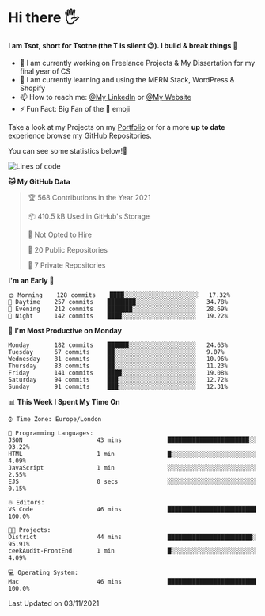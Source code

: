 # Hi there :raised_hand_with_fingers_splayed:
#### I am Tsot, short for Tsotne (the T is silent :wink:). I build & break things :space_invader:
- :telescope: I am currently working on Freelance Projects & My Dissertation for my final year of CS
- :seedling: I am currently learning and using the MERN Stack, WordPress & Shopify
- :mailbox: How to reach me: [@My LinkedIn](https://www.linkedin.com/in/tsotne-gvadzabia/) or [@My Website](https://tsotnegvadzabia.me/contact)
- :zap: Fun Fact: Big Fan of the :space_invader: emoji

Take a look at my Projects on my [Portfolio](https://tsotne.co.uk/) or for a more **up to date** experience browse my GitHub Repositories.

You can see some statistics below!:space_invader:
<!--START_SECTION:waka-->
![Lines of code](https://img.shields.io/badge/From%20Hello%20World%20I%27ve%20Written-3.5%20million%20lines%20of%20code-blue)

**🐱 My GitHub Data** 

> 🏆 568 Contributions in the Year 2021
 > 
> 📦 410.5 kB Used in GitHub's Storage 
 > 
> 🚫 Not Opted to Hire
 > 
> 📜 20 Public Repositories 
 > 
> 🔑 7 Private Repositories  
 > 
**I'm an Early 🐤** 

```text
🌞 Morning    128 commits    ████░░░░░░░░░░░░░░░░░░░░░   17.32% 
🌆 Daytime    257 commits    ████████░░░░░░░░░░░░░░░░░   34.78% 
🌃 Evening    212 commits    ███████░░░░░░░░░░░░░░░░░░   28.69% 
🌙 Night      142 commits    ████░░░░░░░░░░░░░░░░░░░░░   19.22%

```
📅 **I'm Most Productive on Monday** 

```text
Monday       182 commits    ██████░░░░░░░░░░░░░░░░░░░   24.63% 
Tuesday      67 commits     ██░░░░░░░░░░░░░░░░░░░░░░░   9.07% 
Wednesday    81 commits     ██░░░░░░░░░░░░░░░░░░░░░░░   10.96% 
Thursday     83 commits     ██░░░░░░░░░░░░░░░░░░░░░░░   11.23% 
Friday       141 commits    ████░░░░░░░░░░░░░░░░░░░░░   19.08% 
Saturday     94 commits     ███░░░░░░░░░░░░░░░░░░░░░░   12.72% 
Sunday       91 commits     ███░░░░░░░░░░░░░░░░░░░░░░   12.31%

```


📊 **This Week I Spent My Time On** 

```text
⌚︎ Time Zone: Europe/London

💬 Programming Languages: 
JSON                     43 mins             ███████████████████████░░   93.22% 
HTML                     1 min               █░░░░░░░░░░░░░░░░░░░░░░░░   4.09% 
JavaScript               1 min               ░░░░░░░░░░░░░░░░░░░░░░░░░   2.55% 
EJS                      0 secs              ░░░░░░░░░░░░░░░░░░░░░░░░░   0.15%

🔥 Editors: 
VS Code                  46 mins             █████████████████████████   100.0%

🐱‍💻 Projects: 
District                 44 mins             ████████████████████████░   95.91% 
ceekAudit-FrontEnd       1 min               █░░░░░░░░░░░░░░░░░░░░░░░░   4.09%

💻 Operating System: 
Mac                      46 mins             █████████████████████████   100.0%

```


 Last Updated on 03/11/2021
<!--END_SECTION:waka-->
